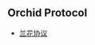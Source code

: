 
## Orchid Protocol

 + [兰花协议](https://gguoss.github.io/2017/10/30/%E5%85%B0%E8%8A%B1%E5%8D%8F%E8%AE%AE/)
    
